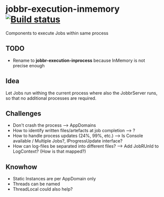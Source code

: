 # jobbr-execution-inmemory [![Build status](https://ci.appveyor.com/api/projects/status/akvsehv0wvwbo08a?svg=true)](https://ci.appveyor.com/project/Jobbr/jobbr-execution-inmemory)
Components to execute Jobs within same process

## TODO
* Rename to **jobbr-execution-inprocess** because InMemory is not precise enough

## Idea
Let Jobs run withing the current process where also the JobbrServer runs, so that no additional processes are required.

## Challenges
* Don't crash the process --> AppDomains
* How to identify written files/artefacts at job completion --> ?
* How to handle process updates (24%, 99%, etc.) --> Is Console available / Multiple Jobs?, IProgressUpdate interface?
* How can log-files be separated into different files? --> Add JobRUnId to LogContext? (How is that mapped?)

## Knowhow
* Static Instances are per AppDomain only
* Threads can be named
* ThreadLocal could also help?

